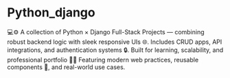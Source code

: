 # Python_django
💻⚙️ A collection of Python × Django Full-Stack Projects — combining robust backend logic with sleek responsive UIs 🌐. Includes CRUD apps, API integrations, and authentication systems 🔒. Built for learning, scalability, and professional portfolio 🚀✨ Featuring modern web practices, reusable components 🧩, and real-world use cases.
